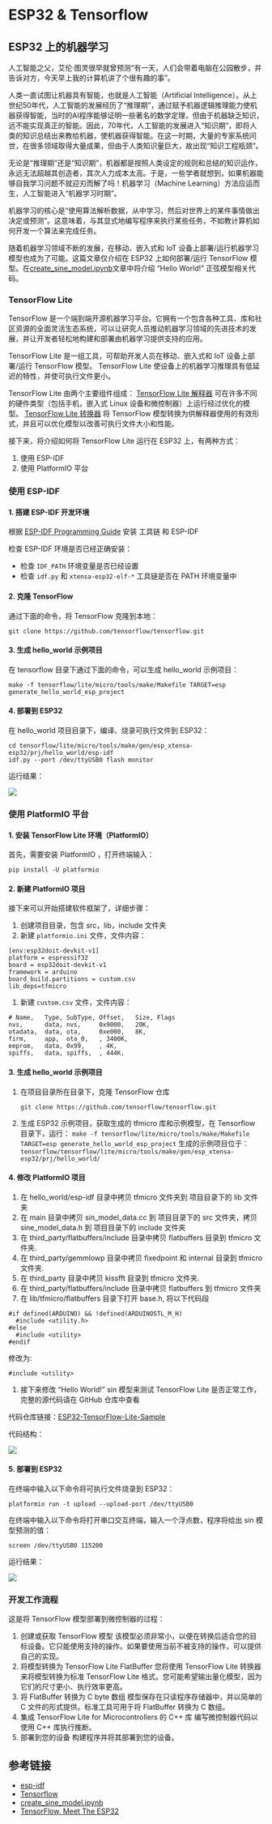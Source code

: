 # ESP32 & Tensorflow

## ESP32 上的机器学习

人工智能之父，艾伦·图灵很早就曾预测“有一天，人们会带着电脑在公园散步，并告诉对方，今天早上我的计算机讲了个很有趣的事”。

人类一直试图让机器具有智能，也就是人工智能（Artificial Intelligence）。从上世纪50年代，人工智能的发展经历了“推理期”，通过赋予机器逻辑推理能力使机器获得智能，当时的AI程序能够证明一些著名的数学定理，但由于机器缺乏知识，远不能实现真正的智能。因此，70年代，人工智能的发展进入“知识期”，即将人类的知识总结出来教给机器，使机器获得智能。在这一时期，大量的专家系统问世，在很多领域取得大量成果，但由于人类知识量巨大，故出现“知识工程瓶颈”。

无论是“推理期”还是“知识期”，机器都是按照人类设定的规则和总结的知识运作，永远无法超越其创造者，其次人力成本太高。于是，一些学者就想到，如果机器能够自我学习问题不就迎刃而解了吗！机器学习（Machine Learning）方法应运而生，人工智能进入“机器学习时期”。

机器学习的核心是“使用算法解析数据，从中学习，然后对世界上的某件事情做出决定或预测”。这意味着，与其显式地编写程序来执行某些任务，不如教计算机如何开发一个算法来完成任务。

随着机器学习领域不断的发展，在移动、嵌入式和 IoT 设备上部署/运行机器学习模型也成为了可能。这篇文章仅介绍在 ESP32 上如何部署/运行 TensorFlow 模型。在[create\_sine\_model.ipynb](https://colab.research.google.com/github/tensorflow/tensorflow/blob/master/tensorflow/lite/micro/examples/hello_world/create_sine_model.ipynb#scrollTo=dh4AXGuHWeu1)文章中将介绍 “Hello World!” 正弦模型相关代码。

### TensorFlow Lite

TensorFlow 是一个端到端开源机器学习平台。它拥有一个包含各种工具、库和社区资源的全面灵活生态系统，可以让研究人员推动机器学习领域的先进技术的发展，并让开发者轻松地构建和部署由机器学习提供支持的应用。

TensorFlow Lite 是一组工具，可帮助开发人员在移动、嵌入式和 IoT 设备上部署/运行 TensorFlow 模型。 TensorFlow Lite 使设备上的机器学习推理具有低延迟的特性，并使可执行文件更小。

TensorFlow Lite 由两个主要组件组成： [TensorFlow Lite 解释器](https://www.tensorflow.org/lite/guide/inference?hl=zh_cn) 可在许多不同的硬件类型（包括手机，嵌入式 Linux 设备和微控制器）上运行经过优化的模型。 [TensorFlow Lite 转换器](https://www.tensorflow.org/lite/convert/index?hl=zh_cn) 将 TensorFlow 模型转换为供解释器使用的有效形式，并且可以优化模型以改善可执行文件大小和性能。

接下来，将介绍如何将 TensorFlow Lite 运行在 ESP32 上，有两种方式：

1. 使用 ESP-IDF
2. 使用 PlatformIO 平台

### 使用 ESP-IDF

#### 1. 搭建 ESP-IDF 开发环境

根据 [ESP-IDF Programming Guide](https://docs.espressif.com/projects/esp-idf/en/v4.0-beta2/get-started/index.html) 安装 工具链 和 ESP-IDF

检查 ESP-IDF 环境是否已经正确安装：

* 检查 `IDF_PATH` 环境变量是否已经设置
* 检查 `idf.py` 和 `xtensa-esp32-elf-*` 工具链是否在 PATH 环境变量中

#### 2. 克隆 TensorFlow

通过下面的命令，将 TensorFlow 克隆到本地：

```text
git clone https://github.com/tensorflow/tensorflow.git
```

#### 3. 生成 hello\_world 示例项目

在 tensorflow 目录下通过下面的命令，可以生成 hello\_world 示例项目：

```text
make -f tensorflow/lite/micro/tools/make/Makefile TARGET=esp generate_hello_world_esp_project
```

#### 4. 部署到 ESP32

在 hello\_world 项目目录下，编译、烧录可执行文件到 ESP32：

```text
cd tensorflow/lite/micro/tools/make/gen/esp_xtensa-esp32/prj/hello_world/esp-idf
idf.py --port /dev/ttyUSB0 flash monitor
```

运行结果： 

![](../.gitbook/assets/esp-idf_result.png)

### 使用 PlatformIO 平台

#### 1. 安装 TensorFlow Lite 环境（PlatformIO）

首先，需要安装 PlatformIO ，打开终端输入：

```text
pip install -U platformio
```

#### 2. 新建 PlatformIO 项目

接下来可以开始搭建软件框架了，详细步骤：

1. 创建项目目录，包含 src，lib，include 文件夹
2. 新建 `platformio.ini` 文件，文件内容：

```text
[env:esp32doit-devkit-v1]
platform = espressif32
board = esp32doit-devkit-v1
framework = arduino
board_build.partitions = custom.csv
lib_deps=tfmicro
```

1. 新建 `custom.csv` 文件，文件内容：

```text
# Name,   Type, SubType, Offset,   Size, Flags
nvs,      data, nvs,     0x9000,   20K,
otadata,  data, ota,     0xe000,   8K,
firm,     app,  ota_0,   , 3400K,
eeprom,   data, 0x99,    , 4K,
spiffs,   data, spiffs,  , 444K,
```

#### 3. 生成 hello\_world 示例项目

1. 在项目目录所在目录下，克隆 TensorFlow 仓库

   `git clone https://github.com/tensorflow/tensorflow.git`

2. 生成 ESP32 示例项目，获取生成的 tfmicro 库和示例模型，在 Tensorflow 目录下，运行： `make -f tensorflow/lite/micro/tools/make/Makefile TARGET=esp generate_hello_world_esp_project` 生成的示例项目位于： `tensorflow/tensorflow/lite/micro/tools/make/gen/esp_xtensa-esp32/prj/hello_world/`

#### 4. 修改 PlatformIO 项目

1. 在 hello\_world/esp-idf 目录中拷贝 tfmicro 文件夹到 项目目录下的 lib 文件夹
2. 在 main 目录中拷贝 sin\_model\_data.cc 到 项目目录下的 src 文件夹，拷贝 sine\_model\_data.h 到 项目目录下的 include 文件夹
3. 在 third\_party/flatbuffers/include 目录中拷贝 flatbuffers 目录到 tfmicro 文件夹.
4. 在 third\_party/gemmlowp 目录中拷贝 fixedpoint 和 internal 目录到 tfmicro 文件夹.
5. 在 third\_party 目录中拷贝 kissfft 目录到 tfmicro 文件夹.
6. 在 third\_party/flatbuffers/include 目录中拷贝 flatbuffers 到 tfmicro 文件夹
7. 在 lib/tfmicro/flatbuffers 目录下打开 base.h, 将以下代码段

```text
#if defined(ARDUINO) && !defined(ARDUINOSTL_M_H)
  #include <utility.h>
#else
  #include <utility>
#endif
```

修改为:

```text
#include <utility>
```

1. 接下来修改 “Hello World!” sin 模型来测试 TensorFlow Lite 是否正常工作，完整的源代码请在 GitHub 仓库中查看

代码仓库链接：[ESP32-TensorFlow-Lite-Sample](https://github.com/wezleysherman/ESP32-TensorFlow-Lite-Sample)

代码结构：

![](../.gitbook/assets/file_structure.png)

#### 5. 部署到 ESP32

在终端中输入以下命令将可执行文件烧录到 ESP32：

```text
platformio run -t upload --upload-port /dev/ttyUSB0
```

在终端中输入以下命令将打开串口交互终端，输入一个浮点数，程序将给出 sin 模型预测的值：

```text
screen /dev/ttyUSB0 115200
```

运行结果： 

![](../.gitbook/assets/platformio_result.gif)

### 开发工作流程

这是将 TensorFlow 模型部署到微控制器的过程：

1. 创建或获取 TensorFlow 模型 该模型必须非常小，以便在转换后适合您的目标设备。它只能使用支持的操作。如果要使用当前不被支持的操作，可以提供自己的实现。
2. 将模型转换为 TensorFlow Lite FlatBuffer 您将使用 TensorFlow Lite 转换器来将模型转换为标准 TensorFlow Lite 格式。您可能希望输出量化模型，因为它们的尺寸更小、执行效率更高。
3. 将 FlatBuffer 转换为 C byte 数组 模型保存在只读程序存储器中，并以简单的 C 文件的形式提供。标准工具可用于将 FlatBuffer 转换为 C 数组。
4. 集成 TensorFlow Lite for Microcontrollers 的 C++ 库 编写微控制器代码以使用 C++ 库执行推断。
5. 部署到您的设备 构建程序并将其部署到您的设备。

## 参考链接

* [esp-idf](https://github.com/espressif/esp-idf)
* [Tensorflow](https://github.com/tensorflow/tensorflow)
* [create\_sine\_model.ipynb](https://colab.research.google.com/github/tensorflow/tensorflow/blob/master/tensorflow/lite/micro/examples/hello_world/create_sine_model.ipynb#scrollTo=dh4AXGuHWeu1)
* [TensorFlow, Meet The ESP32](https://towardsdatascience.com/tensorflow-meet-the-esp32-3ac36d7f32c7)

